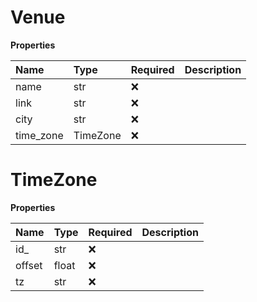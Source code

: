 # Venue

**Properties**

| Name      | Type     | Required | Description |
| :-------- | :------- | :------- | :---------- |
| name      | str      | ❌       |             |
| link      | str      | ❌       |             |
| city      | str      | ❌       |             |
| time_zone | TimeZone | ❌       |             |

# TimeZone

**Properties**

| Name   | Type  | Required | Description |
| :----- | :---- | :------- | :---------- |
| id\_   | str   | ❌       |             |
| offset | float | ❌       |             |
| tz     | str   | ❌       |             |

<!-- This file was generated by liblab | https://liblab.com/ -->
